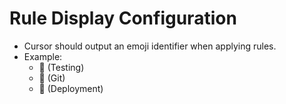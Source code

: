 # Rule Display Configuration

- Cursor should output an emoji identifier when applying rules.
- Example:
  - 🧪 (Testing)
  - 🔗 (Git)
  - 🛫 (Deployment)
